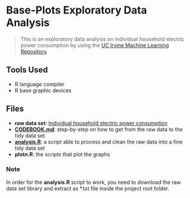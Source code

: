 Base-Plots Exploratory Data Analysis
================
> This is an exploratory data analysis on individual household electric
> power consumption by using the [UC Irvine Machine Learning
> Repository](http://archive.ics.uci.edu/ml/index.php)

## Tools Used

- R language compiler
- R base graphic devices

## Files

  - **raw data set**: [Individual household electric power
    consumption](http://archive.ics.uci.edu/ml/datasets/Individual+household+electric+power+consumption)
  - **[CODEBOOK.md](https://github.com/vcwild/base-plots/blob/master/CODEBOOK.md)**: step-by-step on how to get from the raw data to the
    tidy data set.
  - **[analysis.R](https://github.com/vcwild/base-plots/blob/master/analysis.R)**: a script able to process and clean the raw data into a
    fine tidy data set
  - **plotn.R**: the scripts that plot the graphs

### Note

In order for the **analysis.R** script to work, you need to download the
raw data set library and extract as \*.txt file inside the project root
folder.

